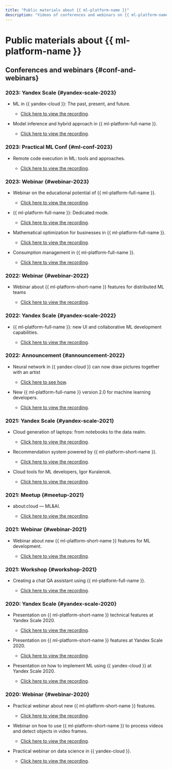 ```yaml
---
title: "Public materials about {{ ml-platform-name }}"
description: "Videos of conferences and webinars on {{ ml-platform-name }}."
---
```


# Public materials about {{ ml-platform-name }}

## Conferences and webinars {#conf-and-webinars}

### 2023: Yandex Scale {#yandex-scale-2023}

* ML in {{ yandex-cloud }}: The past, present, and future.

   * [Click here to view the recording](https://www.youtube.com/watch?v=90jIHP2F-zA).

* Model inference and hybrid approach in {{ ml-platform-full-name }}.

   * [Click here to view the recording](https://www.youtube.com/watch?v=8asQwGQdr0w).

### 2023: Practical ML Conf {#ml-conf-2023}

* Remote code execution in ML: tools and approaches.

   * [Click here to view the recording](https://youtu.be/iWnh2Da1RG4?si=R26ZdYqwqqQrv8rR).

### 2023: Webinar {#webinar-2023}

* Webinar on the educational potential of {{ ml-platform-full-name }}.

   * [Click here to view the recording](https://www.youtube.com/watch?v=pRTKbG-kaUg).

* {{ ml-platform-full-name }}: Dedicated mode.

   * [Click here to view the recording](https://www.youtube.com/watch?v=U4rxkHKqm2U).

* Mathematical optimization for businesses in {{ ml-platform-full-name }}.

   * [Click here to view the recording](https://www.youtube.com/watch?v=fOzDMNAGQXw).

* Consumption management in {{ ml-platform-full-name }}.

   * [Click here to view the recording](https://www.youtube.com/watch?v=NmF2L3hF7Xk).

### 2022: Webinar {#webinar-2022}

* Webinar about {{ ml-platform-short-name }} features for distributed ML teams

   * [Click here to view the recording](https://youtu.be/xM0qdz5wJdE).

### 2022: Yandex Scale {#yandex-scale-2022}

* {{ ml-platform-full-name }}: new UI and collaborative ML development capabilities.

   * [Click here to view the recording](https://youtu.be/xzEW5g7WVd4).

### 2022: Announcement {#announcement-2022}

* Neural network in {{ yandex-cloud }} can now draw pictures together with an artist

   * [Click here to see how](https://youtu.be/eDfMYlQv5_4).

* New {{ ml-platform-full-name }} version 2.0 for machine learning developers.

   * [Click here to view the recording](https://youtu.be/Mhjkh386Ajw).

### 2021: Yandex Scale {#yandex-scale-2021}

* Cloud generation of laptops: from notebooks to the data realm.

   * [Click here to view the recording](https://youtu.be/vKLqfcKXRo8).

* Recommendation system powered by {{ ml-platform-short-name }}.

   * [Click here to view the recording](https://youtu.be/oavkOOJMVK8).

* Cloud tools for ML developers, Igor Kuralenok.

   * [Click here to view the recording](https://youtu.be/euqmLppB4f0).

### 2021: Meetup {#meetup-2021}

* about:cloud — ML&AI.

   * [Click here to view the recording](https://youtu.be/qWO2P0Mc_Bc).

### 2021: Webinar {#webinar-2021}

* Webinar about new {{ ml-platform-short-name }} features for ML development.

   * [Click here to view the recording](https://youtu.be/udZcoKwb6aM).

### 2021: Workshop {#workshop-2021}

* Creating a chat QA assistant using {{ ml-platform-full-name }}.

   * [Click here to view the recording](https://youtu.be/fHQAT6rYO7c).

### 2020: Yandex Scale {#yandex-scale-2020}

* Presentation on {{ ml-platform-short-name }} technical features at Yandex Scale 2020.
   * [Click here to view the recording](https://youtu.be/5y2-x9GcITs).

* Presentation on {{ ml-platform-short-name }} features at Yandex Scale 2020.
   * [Click here to view the recording](https://youtu.be/MtXpZ4RZAjk).

* Presentation on how to implement ML using {{ yandex-cloud }} at Yandex Scale 2020.
   * [Click here to view the recording](https://youtu.be/MxuABVNZV38).

### 2020: Webinar {#webinar-2020}

* Practical webinar about new {{ ml-platform-short-name }} features.

   * [Click here to view the recording](https://youtu.be/70lIkTJjAZU).

* Webinar on how to use {{ ml-platform-short-name }} to process videos and detect objects in video frames.

   * [Click here to view the recording](https://youtu.be/55qc9YHbVwE).

* Practical webinar on data science in {{ yandex-cloud }}.

   * [Click here to view the recording](https://youtu.be/5o5OJOwDfaU).